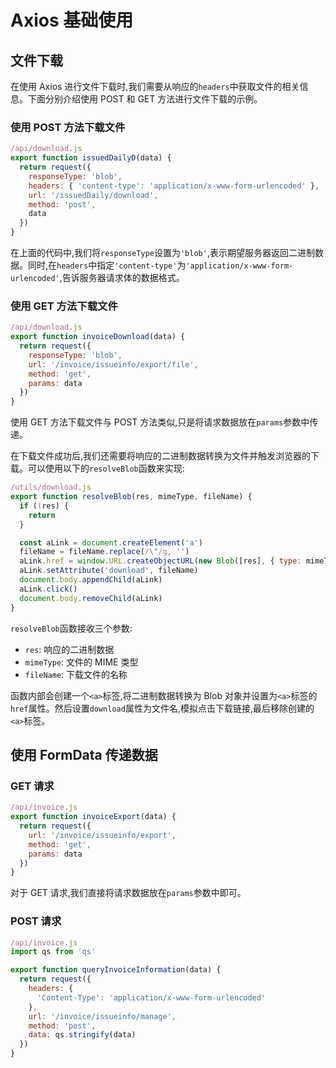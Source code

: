 # Axios 基础使用

## 文件下载

在使用 Axios 进行文件下载时,我们需要从响应的`headers`中获取文件的相关信息。下面分别介绍使用 POST 和 GET 方法进行文件下载的示例。

### 使用 POST 方法下载文件

```javascript
/api/download.js
export function issuedDailyD(data) {
  return request({
    responseType: 'blob',
    headers: { 'content-type': 'application/x-www-form-urlencoded' },
    url: '/issuedDaily/download',
    method: 'post',
    data
  })
}
```

在上面的代码中,我们将`responseType`设置为`'blob'`,表示期望服务器返回二进制数据。同时,在`headers`中指定`'content-type'`为`'application/x-www-form-urlencoded'`,告诉服务器请求体的数据格式。

### 使用 GET 方法下载文件

```javascript
/api/download.js
export function invoiceDownload(data) {
  return request({
    responseType: 'blob',
    url: '/invoice/issueinfo/export/file',
    method: 'get',
    params: data
  })
}
```

使用 GET 方法下载文件与 POST 方法类似,只是将请求数据放在`params`参数中传递。

在下载文件成功后,我们还需要将响应的二进制数据转换为文件并触发浏览器的下载。可以使用以下的`resolveBlob`函数来实现:

```javascript
/utils/download.js
export function resolveBlob(res, mimeType, fileName) {
  if (!res) {
    return
  }

  const aLink = document.createElement('a')
  fileName = fileName.replace(/\"/g, '')
  aLink.href = window.URL.createObjectURL(new Blob([res], { type: mimeType }))
  aLink.setAttribute('download', fileName)
  document.body.appendChild(aLink)
  aLink.click()
  document.body.removeChild(aLink)
}
```

`resolveBlob`函数接收三个参数:

- `res`: 响应的二进制数据
- `mimeType`: 文件的 MIME 类型
- `fileName`: 下载文件的名称

函数内部会创建一个`<a>`标签,将二进制数据转换为 Blob 对象并设置为`<a>`标签的`href`属性。然后设置`download`属性为文件名,模拟点击下载链接,最后移除创建的`<a>`标签。

## 使用 FormData 传递数据

### GET 请求

```javascript
/api/invoice.js
export function invoiceExport(data) {
  return request({
    url: '/invoice/issueinfo/export',
    method: 'get',
    params: data
  })
}
```

对于 GET 请求,我们直接将请求数据放在`params`参数中即可。

### POST 请求

```javascript
/api/invoice.js
import qs from 'qs'

export function queryInvoiceInformation(data) {
  return request({
    headers: {
      'Content-Type': 'application/x-www-form-urlencoded'
    },
    url: '/invoice/issueinfo/manage',
    method: 'post',
    data: qs.stringify(data)
  })
}
```
